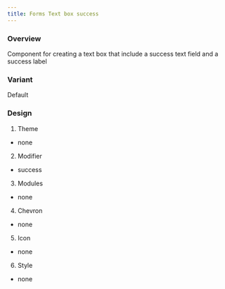 ```yaml
---
title: Forms Text box success
---
```

### Overview
Component for creating a text box that include a success text field and a success label
### Variant
Default
### Design
1. Theme
 * none
2. Modifier
 * success
3. Modules
 * none
4. Chevron
 * none
5. Icon
 * none
6. Style
 * none
